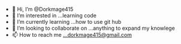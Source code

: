 - 👋 Hi, I’m @Dorkmage415
- 👀 I’m interested in ...learning code  
- 🌱 I’m currently learning ...how to use git hub
- 💞️ I’m looking to collaborate on ...anything to expand my knowlege  
- 📫 How to reach me ...dorkmage415@gmail.com    

<!---
Dorkmage415/Dorkmage415 is a ✨ special ✨ repository because its `README.md` (this file) appears on your GitHub profile.
You can click the Preview link to take a look at your changes.
--->
